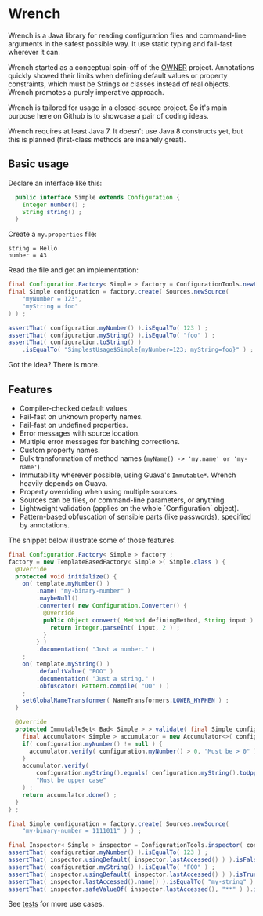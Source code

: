 Wrench
======

Wrench is a Java library for reading configuration files and command-line arguments in the safest possible way. It use static typing and fail-fast wherever it can.

Wrench started as a conceptual spin-off of the [OWNER](https://github.com/lviggiano/owner) project. Annotations quickly showed their limits when defining default values or property constraints, which must be Strings or classes instead of real objects. Wrench promotes a purely imperative approach.    

Wrench is tailored for usage in a closed-source project. So it's main purpose here on Github is to showcase a pair of coding ideas.

Wrench requires at least Java 7. It doesn't use Java 8 constructs yet, but this is planned (first-class methods are insanely great). 


Basic usage
-----------

Declare an interface like this:

```java
  public interface Simple extends Configuration {
    Integer number() ;
    String string() ;
  }
```

Create a `my.properties` file:

```properties
string = Hello
number = 43
```

Read the file and get an implementation:

```java
final Configuration.Factory< Simple > factory = ConfigurationTools.newFactory( Simple.class ) ;
final Simple configuration = factory.create( Sources.newSource(
    "myNumber = 123",
    "myString = foo"
) ) ;

assertThat( configuration.myNumber() ).isEqualTo( 123 ) ;
assertThat( configuration.myString() ).isEqualTo( "foo" ) ;
assertThat( configuration.toString() )
    .isEqualTo( "SimplestUsage$Simple{myNumber=123; myString=foo}" ) ;
```

Got the idea? There is more.

Features
--------

- Compiler-checked default values.
- Fail-fast on unknown property names.
- Fail-fast on undefined properties.
- Error messages with source location.
- Multiple error messages for batching corrections.
- Custom property names.
- Bulk transformation of method names (`myName() -> 'my.name' or 'my-name'`).
- Immutability wherever possible, using Guava's `Immutable*`. Wrench heavily depends on Guava.
- Property overriding when using multiple sources.
- Sources can be files, or command-line parameters, or anything.
- Lightweight validation (applies on the whole ´Configuration´ object).
- Pattern-based obfuscation of sensible parts (like passwords), specified by annotations.

The snippet below illustrate some of those features.

```java
final Configuration.Factory< Simple > factory ;
factory = new TemplateBasedFactory< Simple >( Simple.class ) {
  @Override
  protected void initialize() {
    on( template.myNumber() )
        .name( "my-binary-number" )
        .maybeNull()
        .converter( new Configuration.Converter() {
          @Override
          public Object convert( Method definingMethod, String input ) throws Exception {
            return Integer.parseInt( input, 2 ) ;
          }
        } )
        .documentation( "Just a number." )
    ;
    on( template.myString() )
        .defaultValue( "FOO" )
        .documentation( "Just a string." )
        .obfuscator( Pattern.compile( "OO" ) )
    ;
    setGlobalNameTransformer( NameTransformers.LOWER_HYPHEN ) ;
  }

  @Override
  protected ImmutableSet< Bad< Simple > > validate( final Simple configuration ) {
    final Accumulator< Simple > accumulator = new Accumulator<>( configuration ) ;
    if( configuration.myNumber() != null ) {
      accumulator.verify( configuration.myNumber() > 0, "Must be > 0" ) ;
    }
    accumulator.verify(
        configuration.myString().equals( configuration.myString().toUpperCase() ),
        "Must be upper case"
    ) ;
    return accumulator.done() ;
  }
} ;

final Simple configuration = factory.create( Sources.newSource(
    "my-binary-number = 1111011" ) ) ;

final Inspector< Simple > inspector = ConfigurationTools.inspector( configuration ) ;
assertThat( configuration.myNumber() ).isEqualTo( 123 ) ;
assertThat( inspector.usingDefault( inspector.lastAccessed() ) ).isFalse() ;
assertThat( configuration.myString() ).isEqualTo( "FOO" ) ;
assertThat( inspector.usingDefault( inspector.lastAccessed() ) ).isTrue() ;
assertThat( inspector.lastAccessed().name() ).isEqualTo( "my-string" ) ;
assertThat( inspector.safeValueOf( inspector.lastAccessed(), "**" ) ).isEqualTo( "F**" ) ;
```

See [tests](https://github.com/caillette/Wrench/tree/master/src/test/java/io/github/caillette/wrench/showcase) for more use cases.


